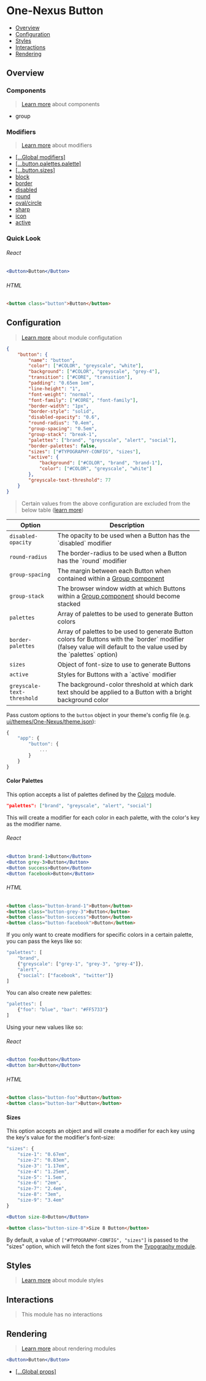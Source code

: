 # One-Nexus Button

* [Overview](#overview)
* [Configuration](#configuration)
* [Styles](#styles)
* [Interactions](#interactions)
* [Rendering](#rendering)

## Overview

### Components

> [Learn more](#) about components

* group

### Modifiers

> [Learn more](#) about modifiers

* [[...Global modifiers]](#TODO)
* [[...button.palettes.palette]](#color-palettes)
* [[...button.sizes]](#sizes)
* [block](#TODO)
* [border](#TODO)
* [disabled](#TODO)
* [round](#TODO)
* [oval/circle](#TODO)
* [sharp](#TODO)
* [icon](#TODO)
* [active](#TODO)

### Quick Look

###### React

```jsx
<Button>Button</Button>
```

###### HTML

```html
<button class="button">Button</button>
```

## Configuration

> [Learn more]() about module configutation

```json
{
    "button": {
        "name": "button",
        "color": ["#COLOR", "greyscale", "white"],
        "background": ["#COLOR", "greyscale", "grey-4"],
        "transition": ["#CORE", "transition"],
        "padding": "0.65em 1em",
        "line-height": "1",
        "font-weight": "normal",
        "font-family": ["#CORE", "font-family"],
        "border-width": "1px",
        "border-style": "solid",
        "disabled-opacity": "0.6",
        "round-radius": "0.4em",
        "group-spacing": "0.5em",
        "group-stack": "break-1",
        "palettes": ["brand", "greyscale", "alert", "social"],
        "border-palettes": false,
        "sizes": ["#TYPOGRAPHY-CONFIG", "sizes"],
        "active": {
            "background": ["#COLOR", "brand", "brand-1"],
            "color": ["#COLOR", "greyscale", "white"]
        },
        "greyscale-text-threshold": 77
    }
}
```

> Certain values from the above configuration are excluded from the below table ([learn more](#TODO))

<table class="table">
    <thead>
        <tr>
            <th>Option</th>
            <th>Description</th>
        </tr>
    </thead>
    <tbody>
        <tr>
            <td><code>disabled-opacity</code></td>
            <td>The opacity to be used when a Button has the `disabled` modifier</td>
        </tr>
        <tr>
            <td><code>round-radius</code></td>
            <td>The border-radius to be used when a Button has the `round` modifier</td>
        </tr>
        <tr>
            <td><code>group-spacing</code></td>
            <td>The margin between each Button when contained within a <a href="#TODO">Group component</a></td>
        </tr>
        <tr>
            <td><code>group-stack</code></td>
            <td>The browser window width at which Buttons within a <a href="#TODO">Group component</a> should become stacked</td>
        </tr>
        <tr>
            <td><code>palettes</code></td>
            <td>Array of palettes to be used to generate Button colors</td>
        </tr>
        <tr>
            <td><code>border-palettes</code></td>
            <td>Array of palettes to be used to generate Button colors for Buttons with the `border` modifier (falsey value will default to the value used by the `palettes` option)</td>
        </tr>
        <tr>
            <td><code>sizes</code></td>
            <td>Object of font-size to use to generate Buttons</td>
        </tr>
        <tr>
            <td><code>active</code></td>
            <td>Styles for Buttons with a `active` modifier</td>
        </tr>
        <tr>
            <td><code>greyscale-text-threshold</code></td>
            <td>The background-color threshold at which dark text should be applied to a Button with a bright background color</td>
        </tr>
    </tbody>
</table>

Pass custom options to the `button` object in your theme's config file (e.g. [ui/themes/One-Nexus/theme.json](../../../themes/One-Nexus/theme.json)):

```js
{
    "app": {
        "button": {
            ...
        }
    }
}
```

#### Color Palettes

This option accepts a list of palettes defined by the [Colors](#TODO) module.

```json
"palettes": ["brand", "greyscale", "alert", "social"]
```

This will create a modifier for each color in each palette, with the color's key as the modifier name.

###### React

```jsx
<Button brand-1>Button</Button>
<Button grey-3>Button</Button>
<Button success>Button</Button>
<Button facebook>Button</Button>
```

###### HTML

```html
<button class="button-brand-1">Button</button>
<button class="button-grey-3">Button</button>
<button class="button-success">Button</button>
<button class="button-facebook">Button</button>
```

If you only want to create modifiers for specific colors in a certain palette, you can pass the keys like so:

```js
"palettes": [
    "brand", 
    {"greyscale": ["grey-1", "grey-3", "grey-4"]}, 
    "alert", 
    {"social": ["facebook", "twitter"]}
]
```

You can also create new palettes:

```js
"palettes": [
    {"foo": "blue", "bar": "#FF5733"}
]
```

Using your new values like so:

###### React

```jsx
<Button foo>Button</Button>
<Button bar>Button</Button>
```

###### HTML

```html
<button class="button-foo">Button</button>
<button class="button-bar">Button</button>
```

#### Sizes

This option accepts an object and will create a modifier for each key using the key's value for the modifier's font-size:

```js
"sizes": {
    "size-1": "0.67em",
    "size-2": "0.83em",
    "size-3": "1.17em",
    "size-4": "1.25em",
    "size-5": "1.5em",
    "size-6": "2em",
    "size-7": "2.4em",
    "size-8": "3em",
    "size-9": "3.4em"
}
```

```jsx
<Button size-8>Button</Button>
```

```html
<button class="button-size-8">Size 8 Button</button>
```

By default, a value of <code>["#TYPOGRAPHY-CONFIG", "sizes"]</code> is passed to the "sizes" option, which will fetch the font sizes from the [Typography module](#TODO).

## Styles

> [Learn more]() about module styles

## Interactions

> This module has no interactions

## Rendering

> [Learn more]() about rendering modules

```jsx
<Button>Button</Button>
```

* [[...Global props]](#TODO)